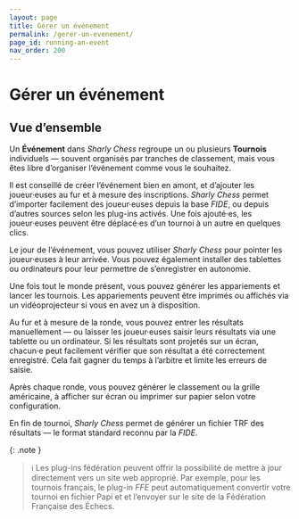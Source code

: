 ```yaml
---
layout: page
title: Gérer un événement
permalink: /gerer-un-evenement/
page_id: running-an-event
nav_order: 200
---
```


# Gérer un événement

## Vue d’ensemble

Un **Événement** dans _Sharly Chess_ regroupe un ou plusieurs **Tournois** individuels — souvent organisés par tranches de classement, mais vous êtes libre d’organiser l’événement comme vous le souhaitez.

Il est conseillé de créer l’événement bien en amont, et d’ajouter les joueur·euses au fur et à mesure des inscriptions.
_Sharly Chess_ permet d’importer facilement des joueur·euses depuis la base _FIDE_, ou depuis d’autres sources selon les plug-ins activés.
Une fois ajouté·es, les joueur·euses peuvent être déplacé·es d’un tournoi à un autre en quelques clics.

Le jour de l’événement, vous pouvez utiliser _Sharly Chess_ pour pointer les joueur·euses à leur arrivée.
Vous pouvez également installer des tablettes ou ordinateurs pour leur permettre de s’enregistrer en autonomie.

Une fois tout le monde présent, vous pouvez générer les appariements et lancer les tournois.
Les appariements peuvent être imprimés ou affichés via un vidéoprojecteur si vous en avez un à disposition.

Au fur et à mesure de la ronde, vous pouvez entrer les résultats manuellement — ou laisser les joueur·euses saisir leurs résultats via une tablette ou un ordinateur.
Si les résultats sont projetés sur un écran, chacun·e peut facilement vérifier que son résultat a été correctement enregistré.
Cela fait gagner du temps à l’arbitre et limite les erreurs de saisie.

Après chaque ronde, vous pouvez générer le classement ou la grille américaine, à afficher sur écran ou imprimer sur papier selon votre configuration.

En fin de tournoi, _Sharly Chess_ permet de générer un fichier TRF des résultats — le format standard reconnu par la _FIDE_.

{: .note }

> :information_source: Les plug-ins fédération peuvent offrir la possibilité de mettre à jour directement vers un site web approprié.
> Par exemple, pour les tournois français, le plug-in _FFE_ peut automatiquement convertir votre tournoi en fichier Papi et et l’envoyer sur le site de la Fédération Française des Échecs.
